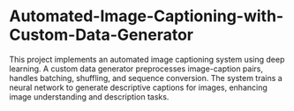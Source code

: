 # Automated-Image-Captioning-with-Custom-Data-Generator
This project implements an automated image captioning system using deep learning. A custom data generator preprocesses image-caption pairs, handles batching, shuffling, and sequence conversion. The system trains a neural network to generate descriptive captions for images, enhancing image understanding and description tasks.
